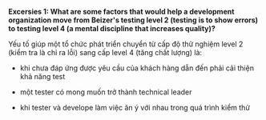 **Excersies 1: What are some factors that would help a development organization move from Beizer's testing level 2 (testing is to show errors) to testing level 4 (a mental discipline that increases quality)?**

Yếu tố giúp một tổ chức phát triển chuyển từ cấp độ thử nghiệm level 2 (kiểm tra là chỉ ra lỗi) sang cấp level 4 (tăng chất lượng) là: 

- khi chưa đáp ứng được yêu cầu của khách hàng dẫn đến phải cải thiện khả năng test

- một tester có mong muốn trở thành technical leader

- khi tester và develope làm việc ăn ý với nhau trong quá trình kiểm thử
